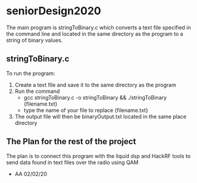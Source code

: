 # seniorDesign2020

The main program is stringToBinary.c which converts a text file specified in the
command line and located in the same directory as the program to a string of binary values.

## stringToBinary.c

To run the program:
1. Create a text file and save it to the same directory as the program
2. Run the command
    - gcc stringToBinary.c -o stringToBinary && ./stringToBinary {filename.txt}
    - type the name of your file to replace {filename.txt}
3. The output file will then be binaryOutput.txt located in the same place directory

## The Plan for the rest of the project
The plan is to connect this program with the liquid dsp and HackRF tools to send
data found in text files over the radio using QAM

- AA 02/02/20
